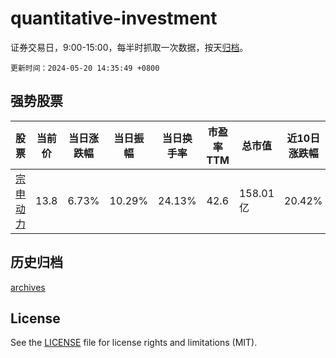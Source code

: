 # quantitative-investment

证券交易日，9:00-15:00，每半时抓取一次数据，按天[归档](archives)。

`更新时间：2024-05-20 14:35:49 +0800`

## 强势股票

|股票|当前价|当日涨跌幅|当日振幅|当日换手率|市盈率TTM|总市值|近10日涨跌幅|
|----|----|----|----|----|----|----|----|
|[宗申动力](https://xueqiu.com/S/SZ001696)|13.8|6.73%|10.29%|24.13%|42.6|158.01亿|20.42%|

## 历史归档

[archives](archives)

## License

See the [LICENSE](LICENSE) file for license rights and limitations (MIT).